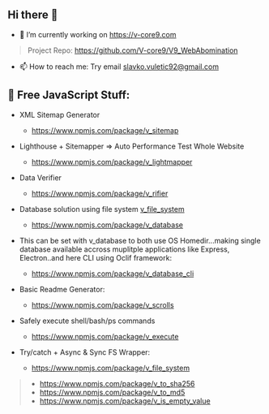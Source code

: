 ## Hi there 👋

- 🔭 I’m currently working on https://v-core9.com
> Project Repo: https://github.com/V-core9/V9_WebAbomination

- 📫 How to reach me: Try email slavko.vuletic92@gmail.com


## 🚀 Free JavaScript Stuff:
- XML Sitemap Generator
  - https://www.npmjs.com/package/v_sitemap

- Lighthouse + Sitemapper => Auto Performance Test Whole Website
  - https://www.npmjs.com/package/v_lightmapper

- Data Verifier
  - https://www.npmjs.com/package/v_rifier

- Database solution using file system [ v_file_system ](https://www.npmjs.com/package/v_file_system)
  - https://www.npmjs.com/package/v_database

- This can be set with v_database to both use OS Homedir...making single database available accross muplitple applications like Express, Electron..and here CLI using Oclif framework:
  - https://www.npmjs.com/package/v_database_cli

- Basic Readme Generator:
  - https://www.npmjs.com/package/v_scrolls

- Safely execute shell/bash/ps commands 
  - https://www.npmjs.com/package/v_execute

- Try/catch + Async & Sync FS Wrapper:
  - https://www.npmjs.com/package/v_file_system

>- https://www.npmjs.com/package/v_to_sha256
>- https://www.npmjs.com/package/v_to_md5
>- https://www.npmjs.com/package/v_is_empty_value
<!--
**V-core9/v-core9** is a ✨ _special_ ✨ repository because its `README.md` (this file) appears on your GitHub profile.

Here are some ideas to get you started:

- 🔭 I’m currently working on ...
- 🌱 I’m currently learning ...
- 👯 I’m looking to collaborate on ...
- 🤔 I’m looking for help with ...
- 💬 Ask me about ...
- 📫 How to reach me: ...
- 😄 Pronouns: ...
- ⚡ Fun fact: ...
-->
